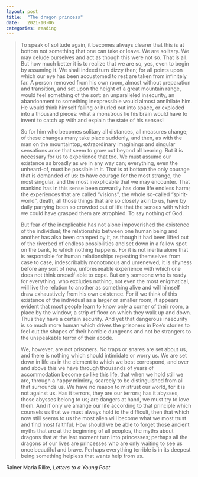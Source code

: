 ```yaml
---
layout: post
title:  "The dragon princess"
date:   2021-10-06
categories: reading
---
```


> To speak of solitude again, it becomes always clearer that this is at bottom not something that one can take or leave. We are solitary. We may delude ourselves and act as though this were not so. That is all. But how much better it is to realize that we are so, yes, even to begin by assuming it. We shall indeed turn dizzy then; for all points upon which our eye has been accustomed to rest are taken from infinitely far. A person removed from his own room, almost without preparation and transition, and set upon the height of a great mountain range, would feel something of the sort: an unparalleled insecurity, an abandonment to something inexpressible would almost annihilate him. He would think himself falling or hurled out into space, or exploded into a thousand pieces: what a monstrous lie his brain would have to invent to catch up with and explain the state of his senses!
>
> So for him who becomes solitary all distances, all measures change; of these changes many take place suddenly, and then, as with the man on the mountaintop, extraordinary imaginings and singular sensations arise that seem to grow out beyond all bearing. But it is necessary for us to experience that too. We must assume our existence as broadly as we in any way can; everything, even the unheard-of, must be possible in it. That is at bottom the only courage that is demanded of us: to have courage for the most strange, the most singular, and the most inexplicable that we may encounter. That mankind has in this sense been cowardly has done life endless harm; the experiences that are called “visions”, the whole so-called “spirit-world”, death, all those things that are so closely akin to us, have by daily parrying been so crowded out of life that the senses with which we could have grasped them are atrophied. To say nothing of God.
>
> But fear of the inexplicable has not alone impoverished the existence of the individual; the relationship between one human being and another has also been cramped by it, as though it had been lifted out of the riverbed of endless possibilities and set down in a fallow spot on the bank, to which nothing happens. For it is not inertia alone that is responsible for human relationships repeating themselves from case to case, indescribably monotonous and unrenewed; it is shyness before any sort of new, unforeseeable experience with which one does not think oneself able to cope. But only someone who is ready for everything, who excludes nothing, not even the most enigmatical, will live the relation to another as something alive and will himself draw exhaustively from his own existence. For if we think of this existence of the individual as a larger or smaller room, it appears evident that most people learn to know only a corner of their room, a place by the window, a strip of floor on which they walk up and down. Thus they have a certain security. And yet that dangerous insecurity is so much more human which drives the prisoners in Poe’s stories to feel out the shapes of their horrible dungeons and not be strangers to the unspeakable terror of their abode.
>
> We, however, are not prisoners. No traps or snares are set about us, and there is nothing which should intimidate or worry us. We are set down in life as in the element to which we best correspond, and over and above this we have through thousands of years of accommodation become so like this life, that when we hold still we are, through a happy mimicry, scarcely to be distinguished from all that surrounds us. We have no reason to mistrust our world, for it is not against us. Has it terrors, they are our terrors; has it abysses, those abysses belong to us; are dangers at hand, we must try to love them. And if only we arrange our life according to that principle which counsels us that we must always hold to the difficult, then that which now still seems to us the most alien will become what we most trust and find most faithful. How should we be able to forget those ancient myths that are at the beginning of all peoples, the myths about dragons that at the last moment turn into princesses; perhaps all the dragons of our lives are princesses who are only waiting to see us once beautiful and brave. Perhaps everything terrible is in its deepest being something helpless that wants help from us.

Rainer Maria Rilke, _Letters to a Young Poet_